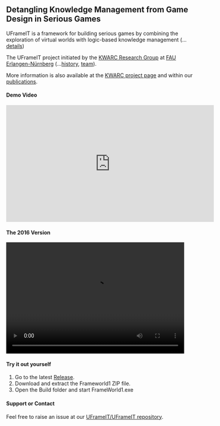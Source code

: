 ## Detangling Knowledge Management from Game Design in Serious Games

UFrameIT is a framework for building serious games by combining the exploration of virtual
worlds with logic-based knowledge management (... [details](framework))

The UFrameIT project initiated by the [KWARC Research Group](https://kwarc.info) at
[FAU Erlangen-Nürnberg](https://fau.de) (...[history](history), [team](people.md)). 

More information is also available at the [KWARC project page](https://kwarc.info/systems/frameit) and within our [publications](https://kwarc.github.io/bibs/frameit/).

#### Demo Video

<iframe width="560" height="315" src="https://www.youtube.com/embed/98D2PYgflPw" frameborder="0" allow="accelerometer; autoplay; encrypted-media; gyroscope; picture-in-picture" allowfullscreen></iframe>

#### The 2016 Version
<video src="https://github.com/UFrameIT/UFrameIT.github.io/blob/master/FrameITVideoOld.mp4?raw=true" width="480" height="300" controls preload></video>

#### Try it out yourself

1. Go to the latest [Release](https://github.com/UFrameIT/UFrameIT/releases).
2. Download and extract the Frameworld1 ZIP file.
3. Open the Build folder and start FrameWorld1.exe

#### Support or Contact

Feel free to raise an issue at our [UFrameIT/UFrameIT repository](https://github.com/UFrameIT/UFrameIT/issues).
